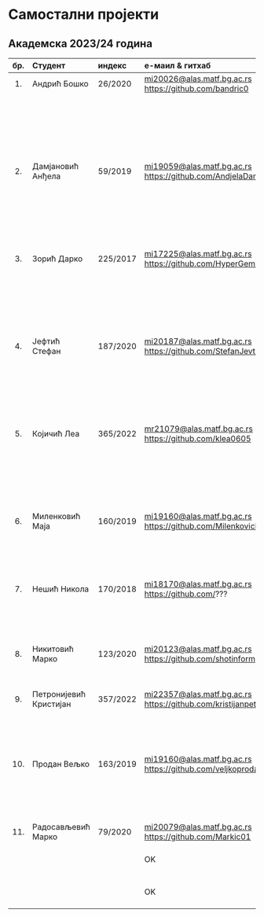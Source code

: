 # Самостални пројекти


## Академска 2023/24 година

| бр.   | Студент | индекс |е-маил & гитхаб | Алгоритам | Проблем |
| :---: | :------ | :----- | :------------- | :-------- | :------ |
| 1.  | Андрић Бошко | 26/2020 | mi20026@alas.matf.bg.ac.rs https://github.com/bandric0 |  |  |
|  |  |  |  | Genetic Algorithm ? | Set Covering Problem ? |
|  |  |  |  | Simulated Aneling ? | Set Covering Problem ? |
| 2.  | Дамјановић Анђела | 59/2019 | mi19059@alas.matf.bg.ac.rs https://github.com/AndjelaDamnjanovic |  |  |
|  |  |  |  | Electromagnetism-like Metaheuristics  | Set Covering Problem |
|  |  |  |  | Integer Linear Programming  | Set Covering Problem |
| 3.  | Зорић Дарко | 225/2017 | mi17225@alas.matf.bg.ac.rs https://github.com/HyperGemini |  |  |
|  |  |  |  | Genetic Algorithm  | Dominating Set Problem ? |
|  |  |  |  | Genetic Algorithm  | Roman Domination Problem ? |
| 4.  | Јефтић Стефан | 187/2020 | mi20187@alas.matf.bg.ac.rs https://github.com/StefanJevtic63 |  |  |
|  |  |  |  | Variable Neighborhood Search | Vehicle Routing Problem |
|  |  |  |  | Genetic Algorithm | Vehicle Routing Problem |
| 5.  | Којичић Леа | 365/2022 | mr21079@alas.matf.bg.ac.rs https://github.com/klea0605 |  |  |
|  |  |  |  | Particle Swarm Optimization | Traveling Salesperson Problem |
|  |  |  |  | Integer Linear Programming | Traveling Salesperson Problem |
| 6.  | Миленковић Маја | 160/2019 | mi19160@alas.matf.bg.ac.rs https://github.com/MilenkovicMaja |  |  |
|  |  |  |  | Genetic Algorithm | Cutting Stock Problem |
|  |  |  |  | ? | ? |
| 7.  | Нешић Никола | 170/2018 | mi18170@alas.matf.bg.ac.rs https://github.com/??? |  |  |
|  |  |  |  | Hybrid of Genetic Algorithm and Particle Swarm Optimization | Himmelbalu Problem |
| 8.  | Никитовић Марко | 123/2020 | mi20123@alas.matf.bg.ac.rs https://github.com/shotinform |  |  |
|  |  |  |  | Genetic Programming | Symbolic Regression |
| 9.  | Петронијевић Кристијан | 357/2022 | mi22357@alas.matf.bg.ac.rs https://github.com/kristijanpetronijevic |  |  |
|  |  |  |  | Differential Evolution? | Problem from CEC 13 Benchmark |
| 10.  | Продан Вељко | 163/2019 | mi19160@alas.matf.bg.ac.rs  https://github.com/veljkoprodan |  |  |
|  |  |  |  | Simulated Aneeling | Cutting Stock Problem |
|  |  |  |  | ? | ? |
| 11.  | Радосављевић Марко | 79/2020 | mi20079@alas.matf.bg.ac.rs https://github.com/Markic01 |  |  |
|  |  |  | OK | Variable Neighborhood Search | Minimum Multi Cut Problem |
|  |  |  | OK | Genetic Algorithm | Minimum Multi Cut Problem |
